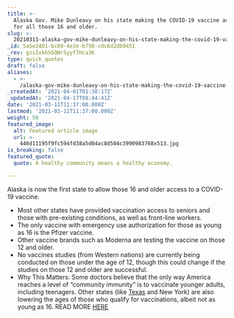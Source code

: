 ```yaml
---
title: >-
  Alaska Gov. Mike Dunleavy on his state making the COVID-19 vaccine available
  for all those 16 and older.
slug: >-
  20210311-alaska-gov-mike-dunleavy-on-his-state-making-the-covid-19-vaccine-available-for-all-those
_id: 5a5e2401-bc09-4e3e-b798-cdc6d2db9451
_rev: gzsIxkhSGQWrSyyf7Hca3K
type: quick_quotes
draft: false
aliases:
  - >-
    /alaska-gov-mike-dunleavy-on-his-state-making-the-covid-19-vaccine-available-for-all-those-16-and-older/
_createdAt: '2021-04-01T01:38:17Z'
_updatedAt: '2021-04-17T08:44:41Z'
date: '2021-03-11T11:37:00.000Z'
lastmod: '2021-03-11T11:37:00.000Z'
weight: 50
featured_image:
  alt: Featured article image
  url: >-
    446d11195f9fc594fd38a5d04ac8d504c3990983768x513.jpg
is_breaking: false
featured_quote:
  quote: A healthy community means a healthy economy.

---
```

Alaska is now the first state to allow those 16 and older access to a COVID-19 vaccine.

* Most other states have provided vaccination access to seniors and those with pre-existing conditions, as well as front-line workers.
* The only vaccine with emergency use authorization for those as young as 16 is the Pfizer vaccine.
* Other vaccine brands such as Moderna are testing the vaccine on those 12 and older.
* No vaccines studies (from Western nations) are currently being conducted on those under the age of 12, though this could change if the studies on those 12 and older are successful.
* Why This Matters: Some doctors believe that the only way America reaches a level of “community immunity” is to vaccinate younger adults, including teenagers. Other states (like [Texas](https://www.dallasnews.com/news/politics/2021/03/10/texans-age-50-and-up-are-next-in-line-for-covid-19-vaccine-beginning-next-week/) and New York) are also lowering the ages of those who qualify for vaccinations, albeit not as young as 16. READ MORE [HERE](https://www.npr.org/2021/03/10/975535053/alaska-opens-vaccines-to-everyone-over-16)